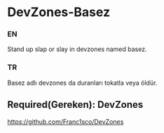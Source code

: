 # DevZones-Basez

### EN
Stand up slap or slay in devzones named basez.

### TR
Basez adlı devzones da duranları tokatla veya öldür.

## Required(Gereken): DevZones
https://github.com/Franc1sco/DevZones
